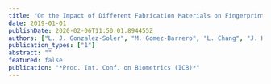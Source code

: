 ```yaml
---
title: "On the Impact of Different Fabrication Materials on Fingerprint Presentation Attack Detection"
date: 2019-01-01
publishDate: 2020-02-06T11:50:01.894455Z
authors: ["L. J. Gonzalez-Soler", "M. Gomez-Barrero", "L. Chang", "J. Hernandez-Palancar", "C. Busch"]
publication_types: ["1"]
abstract: ""
featured: false
publication: "*Proc. Int. Conf. on Biometrics (ICB)*"
---
```


